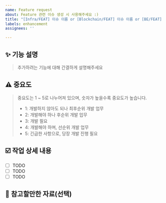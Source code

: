 ```yaml
---
name: Feature request
about: Feature 관련 이슈 생성 시 사용해주세요 :)
title: "[Infra/FEAT] 이슈 이름 or [Blockchain/FEAT] 이슈 이름 or [BE/FEAT] 이슈 이름"
labels: enhancement
assignees: ''

---
```


## ✨ 기능 설명
> 추가하려는 기능에 대해 간결하게 설명해주세요

## ⚠️ 중요도
> 중요도는 1 ~ 5로 나누어져 있으며, 숫자가 높을수록 중요도가 높습니다. 
>- 1: 개발하지 않아도 되나 최후순위 개발 업무
>- 2: 개발해야 하나 후순위 개발 업무 
>- 3: 개발 필요 
>- 4: 개발해야 하며, 선순위 개발 업무
>- 5: 긴급한 사항으로, 당장 개발 진행 필요


## ☑️ 작업 상세 내용
- [ ] TODO
- [ ] TODO
- [ ] TODO

## 📎 참고할만한 자료(선택)
